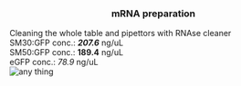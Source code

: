 ### <center> mRNA preparation  <center>

Cleaning the whole table and pipettors with RNAse cleaner   
SM30:GFP conc.: ***207.6*** ng/uL  
SM50:GFP conc.: __189.4__ ng/uL  
eGFP conc.: *78.9* ng/uL  
![any thing](/Users/nirikshanmandal/Documents/MyProjects/Untitled/Notebook_posts/images)


